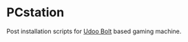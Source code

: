 # PCstation
Post installation scripts for [Udoo Bolt](https://www.udoo.org/udoo-bolt/) based gaming machine.
